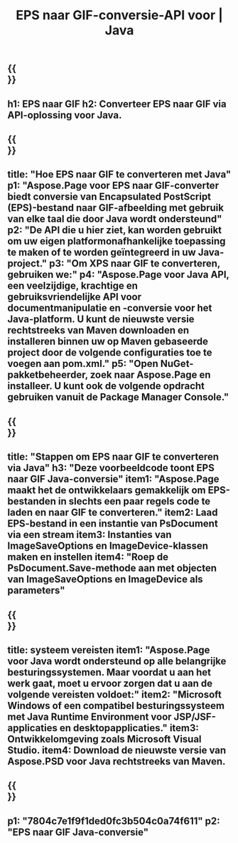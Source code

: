﻿---
translation: true
template: /_templates/_conversion-child-java.md
title: EPS naar GIF-conversie-API voor | Java
url: /java/conversion/eps-to-gif/
description: Voorbeeld Java-conversiecode voor EPS-indeling naar GIF-bestand. Gebruik deze voorbeeldcode om EPS naar GIF te converteren binnen een web- of desktop-Java-toepassing.
informat: EPS
outformat: GIF
otherformats: XPS PS
---

{{<section banner>}}
---
h1: EPS naar GIF
h2: Converteer EPS naar GIF via API-oplossing voor Java.
---

{{<section overview>}}
---
title: "Hoe EPS naar GIF te converteren met Java"
p1: "Aspose.Page voor EPS naar GIF-converter biedt conversie van Encapsulated PostScript (EPS)-bestand naar GIF-afbeelding met gebruik van elke taal die door Java wordt ondersteund"
p2: "De API die u hier ziet, kan worden gebruikt om uw eigen platformonafhankelijke toepassing te maken of te worden geïntegreerd in uw Java-project."
p3: "Om XPS naar GIF te converteren, gebruiken we:"
p4: "Aspose.Page voor Java API, een veelzijdige, krachtige en gebruiksvriendelijke API voor documentmanipulatie en -conversie voor het Java-platform. U kunt de nieuwste versie rechtstreeks van Maven downloaden en installeren binnen uw op Maven gebaseerde project door de volgende configuraties toe te voegen aan pom.xml."
p5: "Open NuGet-pakketbeheerder, zoek naar Aspose.Page en installeer. U kunt ook de volgende opdracht gebruiken vanuit de Package Manager Console."
---

{{<section feature1>}}
---
title: "Stappen om EPS naar GIF te converteren via Java"
h3: "Deze voorbeeldcode toont EPS naar GIF Java-conversie"
item1: "Aspose.Page maakt het de ontwikkelaars gemakkelijk om EPS-bestanden in slechts een paar regels code te laden en naar GIF te converteren."
item2: Laad EPS-bestand in een instantie van PsDocument via een stream
item3: Instanties van ImageSaveOptions en ImageDevice-klassen maken en instellen
item4: "Roep de PsDocument.Save-methode aan met objecten van ImageSaveOptions en ImageDevice als parameters"
---

{{<section feature2>}}
---
title: systeem vereisten
item1: "Aspose.Page voor Java wordt ondersteund op alle belangrijke besturingssystemen. Maar voordat u aan het werk gaat, moet u ervoor zorgen dat u aan de volgende vereisten voldoet:"
item2: "Microsoft Windows of een compatibel besturingssysteem met Java Runtime Environment voor JSP/JSF-applicaties en desktopapplicaties."
item3: Ontwikkelomgeving zoals Microsoft Visual Studio.
item4: Download de nieuwste versie van Aspose.PSD voor Java rechtstreeks van Maven.
---

{{<section gist>}}
---
p1: "7804c7e1f9f1ded0fc3b504c0a74f611"
p2: "EPS naar GIF Java-conversie"
---

